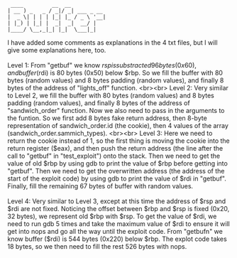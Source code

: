 ```
 ____         __  __
| __ ) _   _ / _|/ _| ___ _ __
|  _ \| | | | |_| |_ / _ \ '__|
| |_) | |_| |  _|  _|  __/ |
|____/ \__,_|_| |_|  \___|_|
```
I have added some comments as explanations in the 4 txt files, but I will give some explanations here, too.
<br><br>
Level 1:
From "getbuf" we know $rsp is substracted 96 bytes (0x60), and buffer ($rdi) is 80 bytes (0x50) below $rbp. So we fill the buffer with 80 bytes (random values) and 8 bytes padding (random values), and finally 8 bytes of the address of "lights_off" function.
<br><br>
Level 2:
Very similar to Level 2, we fill the buffer with 80 bytes (random values) and 8 bytes padding (random values), and finally 8 bytes of the address of "sandwich_order" function. Now we also need to pass in the arguments to the funtion. So we first add 8 bytes fake return address, then 8-byte representation of sandwich_order.id (the cookie), then 4 values of the array (sandwich_order.sammich_types).
<br><br>
Level 3:
Here we need to return the cookie instead of 1, so the first thing is moving the cookie into the return register ($eax), and then push the return address (the line after the call to "getbuf" in "test_exploit") onto the stack. Then we need to get the value of old $rbp by using gdb to print the value of $rbp before getting into "getbuf". Then we need to get the overwritten address (the address of the start of the exploit code) by using gdb to print the value of $rdi in "getbuf". Finally, fill the remaining 67 bytes of buffer with random values. 
<br><br>
Level 4:
Very similar to Level 3, except at this time the address of $rsp and $rdi are not fixed. Noticing the offset between $rbp and $rsp is fixed (0x20, 32 bytes), we represent old $rbp with $rsp. To get the value of $rdi, we need to run gdb 5 times and take the maximum value of $rdi to ensure it will get into nops and go all the way until the exploit code. From "getbufn" we know buffer ($rdi) is 544 bytes (0x220) below $rbp. The explot code takes 18 bytes, so we then need to fill the rest 526 bytes with nops.
